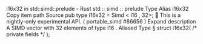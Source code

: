 i16x32 in std::simd::prelude - Rust
std
::
simd
::
prelude
Type Alias
i16x32
Copy item path
Source
pub type i16x32 =
Simd
<
i16
, 32>;
🔬
This is a nightly-only experimental API. (
portable_simd
#86656
)
Expand description
A SIMD vector with 32 elements of type
i16
.
Aliased Type
§
struct i16x32(
/* private fields */
);